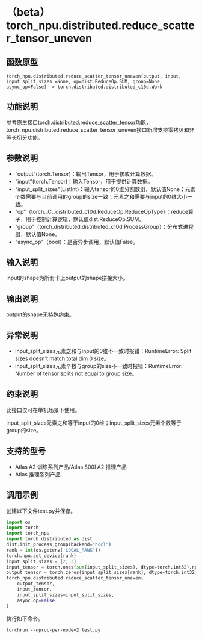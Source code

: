 # （beta）torch_npu.distributed.reduce_scatter_tensor_uneven

## 函数原型

```
torch_npu.distributed.reduce_scatter_tensor_uneven(output, input, input_split_sizes =None, op=dist.ReduceOp.SUM, group=None, async_op=False) -> torch.distributed.distributed_c10d.Work
```

## 功能说明

参考原生接口torch.distributed.reduce_scatter_tensor功能，torch_npu.distributed.reduce_scatter_tensor_uneven接口新增支持零拷贝和非等长切分功能。

## 参数说明

- “output”(torch.Tensor)：输出Tensor，用于接收计算数据。
- “input”(torch.Tensor)：输入Tensor，用于提供计算数据。
- “input_split_sizes”(ListInt)：输入tensor的0维分割数组，默认值None；元素个数需要与当前调用的group的size一致；元素之和需要与input的0维大小一致。
- “op”（torch._C._distributed_c10d.ReduceOp.ReduceOpType）：reduce算子，用于控制计算逻辑，默认值dist.ReduceOp.SUM。
- “group”（torch.distributed.distributed_c10d.ProcessGroup）：分布式进程组，默认值None。
- “async_op”（bool）：是否异步调用，默认值False。

## 输入说明

input的shape为所有卡上output的shape拼接大小。

## 输出说明

output的shape无特殊约束。

## 异常说明

- input_split_sizes元素之和与input的0维不一致时报错：RuntimeError: Split sizes doesn't match total dim 0 size。
- input_split_sizes元素个数与group的size不一致时报错：RuntimeError: Number of tensor splits not equal to group size。

## 约束说明

此接口仅可在单机场景下使用。

input_split_sizes元素之和等于input的0维；input_split_sizes元素个数等于group的size。

## 支持的型号

- <term>Atlas A2 训练系列产品/Atlas 800I A2 推理产品</term>
- <term>Atlas 推理系列产品</term>

## 调用示例

创建以下文件test.py并保存。

```python
import os
import torch
import torch_npu
import torch.distributed as dist
dist.init_process_group(backend="hccl")
rank = int(os.getenv('LOCAL_RANK'))
torch.npu.set_device(rank)
input_split_sizes = [2, 3]
input_tensor = torch.ones(sum(input_split_sizes), dtype=torch.int32).npu()
output_tensor = torch.zeros(input_split_sizes[rank], dtype=torch.int32).npu()
torch_npu.distributed.reduce_scatter_tensor_uneven(
    output_tensor,
    input_tensor,
    input_split_sizes=input_split_sizes,
    async_op=False
)
```

执行如下命令。

```
torchrun --nproc-per-node=2 test.py
```

